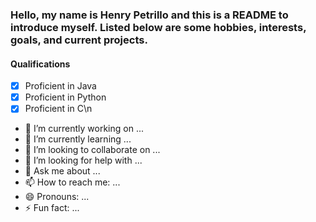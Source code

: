 ### Hello, my name is Henry Petrillo and this is a README to introduce myself. Listed below are some hobbies, interests, goals, and current projects.

#### Qualifications
- [x] Proficient in Java
- [x] Proficient in Python
- [x] Proficient in C\n

- 🔭 I’m currently working on ...
- 🌱 I’m currently learning ...
- 👯 I’m looking to collaborate on ...
- 🤔 I’m looking for help with ...
- 💬 Ask me about ...
- 📫 How to reach me: ...
- 😄 Pronouns: ...
- ⚡ Fun fact: ...

